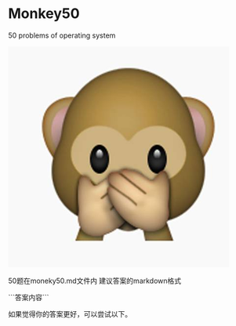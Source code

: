 # Monkey50
50 problems of operating system


![](monkey.jpg)

50题在moneky50.md文件内
建议答案的markdown格式

\`\`\`答案内容\`\`\`


如果觉得你的答案更好，可以尝试以下。
